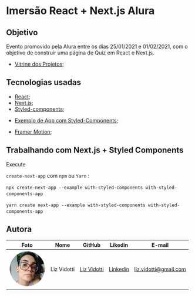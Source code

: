 # Imersão React + Next.js Alura

## Objetivo

Evento promovido pela Alura entre os dias 25/01/2021 e 01/02/2021, com o objetivo de construir uma página de Quiz em React e Next.js.

- [Vitrine dos Projetos](https://aluraquiz-base.alura-challenges.vercel.app/contribuidores);

## Tecnologias usadas

*   [React](https://pt-br.reactjs.org/); 
*   [Next.js](https://nextjs.org/); 
* [Styled-components](https://styled-components.com/docs/advanced); 
- [Exemplo de App com Styled-Components](https://github.com/vercel/next.js/tree/canary/examples/with-styled-components);
* [Framer Motion](https://www.framer.com/motion/); 

## Trabalhando com Next.js + Styled Components

Execute
 
`create-next-app` com `npm` ou `Yarn` :

 `npx create-next-app --example with-styled-components with-styled-components-app`

 `yarn create next-app --example with-styled-components with-styled-components-app`

## Autora

| Foto                                       | Nome        | GitHub                                         | Likedin                                                 | E-mail                |
| ------------------------------------------ | ----------- | ---------------------------------------------- | ------------------------------------------------------- | --------------------- |
| <img src="./src/img/perfil.png" width="100px"> | Liz Vidotti | [Liz Vidotti](https://github.com/lizvidotti91) | [Linkedin](https://www.linkedin.com/in/elisetevidotti/) | liz.vidotti@gmail.com |
